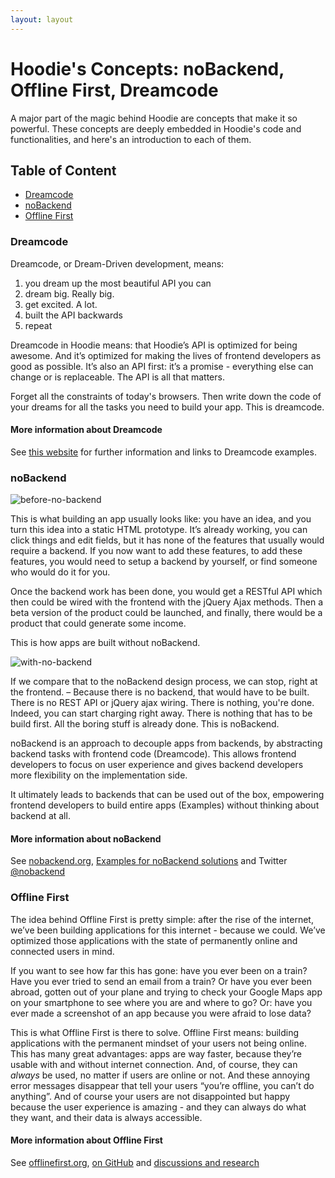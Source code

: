 ```yaml
---
layout: layout
---
```


# Hoodie's Concepts: noBackend, Offline First, Dreamcode

A major part of the magic behind Hoodie are concepts that make it so powerful. These concepts are deeply embedded in Hoodie's code and functionalities, and here's an introduction to each of them.

## Table of Content
- <a href="#Dreamcode">Dreamcode</a>
- <a href="#noBackend">noBackend</a>
- <a href="#Offline-First">Offline First</a>

### Dreamcode
Dreamcode, or Dream-Driven development, means:
1.  you dream up the most beautiful API you can
2.  dream big. Really big.
3.  get excited. A lot.
4.  built the API backwards
5.  repeat

Dreamcode in Hoodie means: that Hoodie’s API is optimized for being awesome. And it’s optimized for making the lives of frontend developers as good as possible. It’s also an API first: it’s a promise - everything else can change or is replaceable. The API is all that matters.

Forget all the constraints of today's browsers. Then write down the code of your dreams for all the tasks you need to build your app. This is dreamcode.

#### More information about Dreamcode
See [this website](http://nobackend.org/dreamcode.html) for further information and links to Dreamcode examples.

### noBackend
<p><img src="http://blog.hood.ie/wp-content/uploads/2014/07/Screen-Shot-2014-07-16-at-10.23.41.png" alt="before-no-backend"></p>
This is what building an app usually looks like: you have an idea, and you turn this idea into a static HTML prototype. It’s already working, you can click things and edit fields, but it has none of the features that usually would require a backend. If you now want to add these features, to add these features, you would need to setup a backend by yourself, or find someone who would do it for you.

Once the backend work has been done, you would get a RESTful API which then could be wired with the frontend with the jQuery Ajax methods. Then a beta version of the product could be launched, and finally, there would be a product that could generate some income.

This is how apps are built without noBackend.

<p><img src="http://blog.hood.ie/wp-content/uploads/2014/07/Screen-Shot-2014-07-16-at-11.05.07.png" alt="with-no-backend"></p>
If we compare that to the noBackend design process, we can stop, right at the frontend. – Because there is no backend, that would have to be built. There is no REST API or jQuery ajax wiring. There is nothing, you're done. Indeed, you can start charging right away. There is nothing that has to be build first. All the boring stuff is already done. This is noBackend.

noBackend is an approach to decouple apps from backends, by abstracting backend tasks with frontend code (Dreamcode). This allows frontend developers to focus on user experience and gives backend developers more flexibility on the implementation side.

It ultimately leads to backends that can be used out of the box, empowering frontend developers to build entire apps (Examples) without thinking about backend at all.

#### More information about noBackend
See [nobackend.org](http://nobackend.org/), [Examples for noBackend solutions](http://nobackend.org/solutions.html) and Twitter [@nobackend](http://twitter.com/noBackend)

### Offline First
The idea behind Offline First is pretty simple: after the rise of the internet, we’ve been building applications for this internet  - because we could. We’ve optimized those applications with the state of permanently online and connected users in mind.

If you want to see how far this has gone: have you ever been on a train? Have you ever tried to send an email from a train? Or have you ever been abroad, gotten out of your plane and trying to check your Google Maps app on your smartphone to see where you are and where to go? Or: have you ever made a screenshot of an app because you were afraid to lose data?

This is what Offline First is there to solve. Offline First means: building applications with the permanent mindset of your users not being online. This has many great advantages: apps are way faster, because they’re usable with and without internet connection. And, of course, they can *always* be used, no matter if users are online or not. And these annoying error messages disappear that tell your users “you’re offline, you can’t do anything”. And of course your users are not disappointed but happy because the user experience is amazing - and they can always do what they want, and their data is always accessible.

#### More information about Offline First
See [offlinefirst.org](http://offlinefirst.org/), [on GitHub](https://github.com/offlinefirst/) and [discussions and research](https://github.com/offlinefirst/research)
